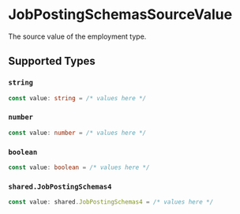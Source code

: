 # JobPostingSchemasSourceValue

The source value of the employment type.


## Supported Types

### `string`

```typescript
const value: string = /* values here */
```

### `number`

```typescript
const value: number = /* values here */
```

### `boolean`

```typescript
const value: boolean = /* values here */
```

### `shared.JobPostingSchemas4`

```typescript
const value: shared.JobPostingSchemas4 = /* values here */
```

